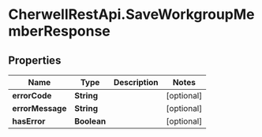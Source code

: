 # CherwellRestApi.SaveWorkgroupMemberResponse

## Properties
Name | Type | Description | Notes
------------ | ------------- | ------------- | -------------
**errorCode** | **String** |  | [optional] 
**errorMessage** | **String** |  | [optional] 
**hasError** | **Boolean** |  | [optional] 


